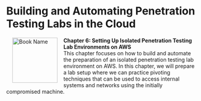 # Building and Automating Penetration Testing Labs in the Cloud

<a href="https://www.packtpub.com/product/building-and-automating-penetration-testing-labs-in-the-cloud/9781837632398"><img src="https://content.packt.com/B19755/cover_image_small.jpg" alt="Book Name" height="120px" align="left" style="margin: 0px 15px; border-color: white; border-style: solid; border-width: 1px;"></a>

**Chapter 6: Setting Up Isolated Penetration Testing Lab Environments on AWS** <br />
This chapter focuses on how to build and automate the preparation of an isolated penetration testing lab environment on AWS. In this chapter, we will prepare a lab setup where we can practice pivoting techniques that can be used to access internal systems and networks using the initially compromised machine.

<br />
<br />
<br />